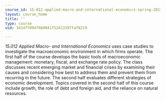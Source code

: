 ```yaml
---
course_id: 15-012-applied-macro-and-international-economics-spring-2011
layout: course_home
title: ''
type: course
uid: 3414f709476b0041f52413397faf8219

---
```

_15.012 Applied Macro- and International Economics_ uses case studies to investigate the macroeconomic environment in which firms operate. The first half of the course develops the basic tools of macroeconomic management: monetary, fiscal, and exchange rate policy. The class discusses recent emerging market and financial crises by examining their causes and considering how best to address them and prevent them from recurring in the future. The second half evaluates different strategies of economic development. Topics covered in the second half of this course include growth, the role of debt and foreign aid, and the reliance on natural resources.
